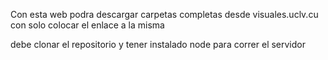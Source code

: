 Con esta web podra descargar carpetas completas desde visuales.uclv.cu con solo colocar el enlace a la misma


debe clonar el repositorio y tener instalado node para correr el servidor
